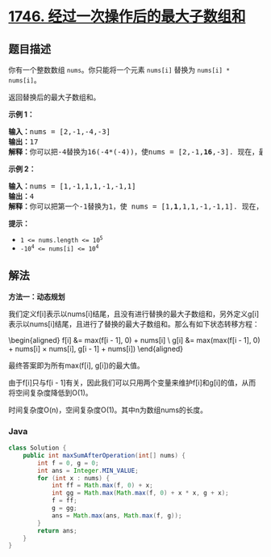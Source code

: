 # [1746. 经过一次操作后的最大子数组和](https://leetcode.cn/problems/maximum-subarray-sum-after-one-operation)

## 题目描述

<p>你有一个整数数组 <code>nums</code>。你只能将一个元素 <code>nums[i]</code> 替换为 <code>nums[i] * nums[i]</code>。</p>

<p>返回替换后的最大子数组和。</p>



<p><strong>示例 1：</strong></p>

<pre>
<strong>输入：</strong>nums = [2,-1,-4,-3]
<strong>输出：</strong>17
<strong>解释：</strong>你可以把-4替换为16(-4*(-4))，使nums = [2,-1,<strong>16</strong>,-3]. 现在，最大子数组和为 2 + -1 + 16 = 17.</pre>

<p><strong>示例 2：</strong></p>

<pre>
<strong>输入：</strong>nums = [1,-1,1,1,-1,-1,1]
<strong>输出：</strong>4
<strong>解释：</strong>你可以把第一个-1替换为1，使 nums = [1,<strong>1</strong>,1,1,-1,-1,1]. 现在，最大子数组和为 1 + 1 + 1 + 1 = 4.</pre>



<p><strong>提示：</strong></p>

<ul>
	<li><code>1 <= nums.length <= 10<sup>5</sup></code></li>
	<li><code>-10<sup>4</sup> <= nums[i] <= 10<sup>4</sup></code></li>
</ul>

## 解法

**方法一：动态规划**

我们定义f[i]表示以nums[i]结尾，且没有进行替换的最大子数组和，另外定义g[i]表示以nums[i]结尾，且进行了替换的最大子数组和。那么有如下状态转移方程：


\begin{aligned}
f[i] &= max(f[i - 1], 0) + nums[i] \\
g[i] &= max(max(f[i - 1], 0) + nums[i] × nums[i], g[i - 1] + nums[i])
\end{aligned}


最终答案即为所有max(f[i], g[i])的最大值。

由于f[i]只与f[i - 1]有关，因此我们可以只用两个变量来维护f[i]和g[i]的值，从而将空间复杂度降低到O(1)。

时间复杂度O(n)，空间复杂度O(1)。其中n为数组nums的长度。

### **Java**

```java
class Solution {
    public int maxSumAfterOperation(int[] nums) {
        int f = 0, g = 0;
        int ans = Integer.MIN_VALUE;
        for (int x : nums) {
            int ff = Math.max(f, 0) + x;
            int gg = Math.max(Math.max(f, 0) + x * x, g + x);
            f = ff;
            g = gg;
            ans = Math.max(ans, Math.max(f, g));
        }
        return ans;
    }
}
```
